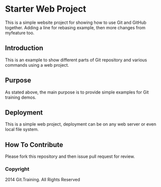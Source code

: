 # Starter Web Project

This is a simple website project for showing how to use Git and GitHub together. Adding a line for rebasing example, then more changes from myfeature too.

## Introduction

This is an example to show different parts of Git repository and various commands using a web project.

## Purpose

As stated above, the main purpose is to provide simple examples for Git training demos.

## Deployment

This is a simple web project, deployment can be on any web server or even local file system.

## How To Contribute

Please fork this repository and then issue pull request for review.

### Copyright

2014 Git.Training. All Rights Reserved